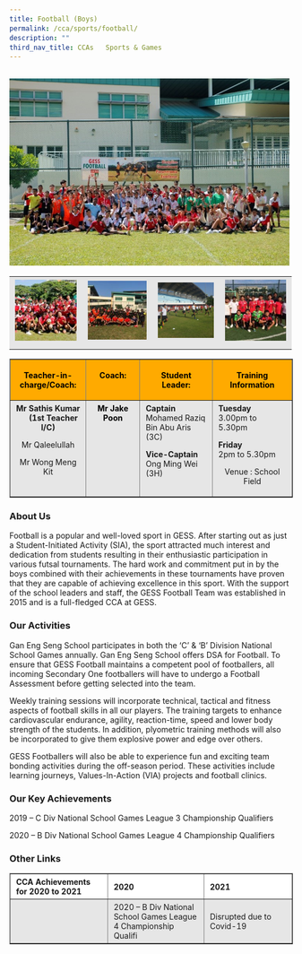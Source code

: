 ```yaml
---
title: Football (Boys)
permalink: /cca/sports/football/
description: ""
third_nav_title: CCAs   Sports & Games
---
```


<br>
<img src="/images/Football-1.jpeg" 
         style="width:500px"
	/>

<table style="box-sizing: inherit; border-collapse: collapse; border-spacing: 0px; max-width: 100%; color: rgb(34, 34, 34); font-family: &quot;Source Sans Pro&quot;, sans-serif; font-size: 16px; font-style: normal; font-variant-ligatures: normal; font-variant-caps: normal; font-weight: 400; letter-spacing: normal; orphans: 2; text-align: start; text-transform: none; white-space: normal; widows: 2; word-spacing: 0px; -webkit-text-stroke-width: 0px; background-color: rgb(255, 255, 255); text-decoration-thickness: initial; text-decoration-style: initial; text-decoration-color: initial; width: 826.664px;"><tbody style="box-sizing: inherit;"><tr style="box-sizing: inherit; background: rgb(230, 230, 230);"><td style="box-sizing: inherit; padding: 5px 10px; width: 213.688px; text-align: center;"><a href="/images/Football-2-150x150.jpeg" style="box-sizing: inherit; background-color: transparent; transition: all 0.25s ease-in-out 0s; color: rgb(241, 174, 22); text-decoration: underline;"><img class="alignnone size-thumbnail wp-image-21467" src="/images/Football-2-150x150.jpeg" alt="Football 2" width="150" height="150" style="box-sizing: inherit; border: 0px; vertical-align: middle; max-width: 100%; height: auto; margin-bottom: 10px;"></a></td><td style="box-sizing: inherit; padding: 5px 10px; width: 205.93px; text-align: center;"><a href="/images/Football-3-150x150.jpeg" style="box-sizing: inherit; background-color: transparent; transition: all 0.25s ease-in-out 0s; color: rgb(241, 174, 22); text-decoration: underline;"><img class="alignnone size-thumbnail wp-image-21468" src="/images/Football-3-150x150.jpeg" alt="Football 3" width="150" height="150" style="box-sizing: inherit; border: 0px; vertical-align: middle; max-width: 100%; height: auto; margin-bottom: 10px;"></a></td><td style="box-sizing: inherit; padding: 5px 10px; width: 194.383px; text-align: center;"><a href="/images/Football-4-150x150.png" style="box-sizing: inherit; background-color: transparent; transition: all 0.25s ease-in-out 0s; color: rgb(241, 174, 22); text-decoration: underline;"><img class="alignnone  wp-image-21473" src="/images/Football-4-150x150.png" alt="Football 4" width="141" height="141" style="box-sizing: inherit; border: 0px; vertical-align: middle; max-width: 100%; height: auto; margin-bottom: 10px;"></a></td><td style="box-sizing: inherit; padding: 5px 10px; width: 212.664px; text-align: center;"><a href="/images/Football-5-150x150.jpeg" style="box-sizing: inherit; background-color: transparent; transition: all 0.25s ease-in-out 0s; color: rgb(241, 174, 22); text-decoration: underline;"><img class="alignnone size-thumbnail wp-image-21470" src="/images/Football-5-150x150.jpeg" alt="Football 5" width="150" height="150" style="box-sizing: inherit; border: 0px; vertical-align: middle; max-width: 100%; height: auto; margin-bottom: 10px;"></a></td></tr></tbody></table>

<table border="1" cellspacing="0" cellpadding="0" style="box-sizing: inherit; border-collapse: collapse; border-spacing: 0px; max-width: 100%; width: 826.664px;"><tbody style="box-sizing: inherit;"><tr style="box-sizing: inherit; background: rgb(255, 170, 0);"><td valign="top" style="box-sizing: inherit; padding: 5px 10px; width: 156.875px;"><p style="box-sizing: inherit; text-align: center;"><span style="box-sizing: inherit; color: rgb(0, 0, 0);"><strong style="box-sizing: inherit; font-weight: bold;">Teacher-in-charge/Coach:</strong></span></p></td><td valign="top" style="box-sizing: inherit; padding: 5px 10px; width: 165.133px;"><p style="box-sizing: inherit; text-align: center;"><span style="box-sizing: inherit; color: rgb(0, 0, 0);"><strong style="box-sizing: inherit; font-weight: bold;"><b style="box-sizing: inherit; font-weight: bold;"><span lang="EN-SG" style="box-sizing: inherit;">Coach:</span></b></strong></span></p></td><td valign="top" style="box-sizing: inherit; padding: 5px 10px; width: 247.32px;"><p style="box-sizing: inherit; text-align: center;"><span style="box-sizing: inherit; color: rgb(0, 0, 0);"><strong style="box-sizing: inherit; font-weight: bold;">Student Leader:</strong></span></p></td><td valign="top" style="box-sizing: inherit; padding: 5px 10px; width: 256.336px;"><p style="box-sizing: inherit; text-align: center;"><span style="box-sizing: inherit; color: rgb(0, 0, 0);"><strong style="box-sizing: inherit; font-weight: bold;">Training Information</strong></span></p></td></tr><tr style="box-sizing: inherit; background: rgb(230, 230, 230);"><td valign="top" style="box-sizing: inherit; padding: 5px 10px; text-align: center; width: 156.875px;"><strong style="box-sizing: inherit; font-weight: bold;">Mr Sathis Kumar &nbsp;&nbsp;&nbsp;&nbsp;&nbsp;(1st Teacher I/C)</strong><p style="box-sizing: inherit;"></p><p style="box-sizing: inherit;">Mr Qaleelullah</p><p style="box-sizing: inherit;">Mr Wong Meng Kit</p></td><td valign="top" style="box-sizing: inherit; padding: 5px 10px; text-align: center; width: 165.133px;"><span style="box-sizing: inherit; color: rgb(0, 0, 0);"><strong style="box-sizing: inherit; font-weight: bold;"><b style="box-sizing: inherit; font-weight: bold;"><span lang="EN-SG" style="box-sizing: inherit;">Mr Jake Poon</span></b></strong></span></td><td valign="top" style="box-sizing: inherit; padding: 5px 10px; width: 247.32px;"><strong style="box-sizing: inherit; font-weight: bold;">Captain</strong><br style="box-sizing: inherit;">Mohamed Raziq Bin Abu Aris (3C)<p style="box-sizing: inherit;"></p><p style="box-sizing: inherit;"><strong style="box-sizing: inherit; font-weight: bold;">Vice-Captain</strong><br style="box-sizing: inherit;">Ong Ming Wei (3H)</p></td><td valign="top" style="box-sizing: inherit; padding: 5px 10px; width: 256.336px;"><strong style="box-sizing: inherit; font-weight: bold;">Tuesday</strong><br style="box-sizing: inherit;">3.00pm to 5.30pm<p style="box-sizing: inherit;"></p><p style="box-sizing: inherit;"><strong style="box-sizing: inherit; font-weight: bold;">Friday</strong><br style="box-sizing: inherit;">2pm to 5.30pm</p><p align="center" style="box-sizing: inherit;">Venue : School Field</p></td></tr></tbody></table>

### About Us

Football is a popular and well-loved sport in GESS. After starting out as just a Student-Initiated Activity (SIA), the sport attracted much interest and dedication from students resulting in their enthusiastic participation in various futsal tournaments. The hard work and commitment put in by the boys combined with their achievements in these tournaments have proven that they are capable of achieving excellence in this sport. With the support of the school leaders and staff, the GESS Football Team was established in 2015 and is a full-fledged CCA at GESS.

### Our Activities

Gan Eng Seng School participates in both the ‘C’ & ‘B’ Division National School Games annually. Gan Eng Seng School offers DSA for Football. To ensure that GESS Football maintains a competent pool of footballers, all incoming Secondary One footballers will have to undergo a Football Assessment before getting selected into the team.

Weekly training sessions will incorporate technical, tactical and fitness aspects of football skills in all our players. The training targets to enhance cardiovascular endurance, agility, reaction-time, speed and lower body strength of the students. In addition, plyometric training methods will also be incorporated to give them explosive power and edge over others.

GESS Footballers will also be able to experience fun and exciting team bonding activities during the off-season period. These activities include learning journeys, Values-In-Action (VIA) projects and football clinics.

### Our Key Achievements

2019 – C Div National School Games League 3 Championship Qualifiers

2020 – B Div National School Games League 4 Championship Qualifiers

### Other Links

<table border="1" width="888" style="box-sizing: inherit; border-collapse: collapse; border-spacing: 0px; max-width: 100%; width: 888px;"><tbody style="box-sizing: inherit;"><tr style="box-sizing: inherit; background: rgb(255, 255, 255);"><td width="288" style="box-sizing: inherit; padding: 5px 10px;"><strong style="box-sizing: inherit; font-weight: bold;">CCA Achievements for 2020&nbsp;to 2021</strong></td><td width="288" style="box-sizing: inherit; padding: 5px 10px;"><strong style="box-sizing: inherit; font-weight: bold;">2020</strong></td><td width="312" style="box-sizing: inherit; padding: 5px 10px;"><strong style="box-sizing: inherit; font-weight: bold;">2021</strong></td></tr><tr style="box-sizing: inherit; background: rgb(230, 230, 230);"><td width="288" style="box-sizing: inherit; padding: 5px 10px;"></td><td width="288" style="box-sizing: inherit; padding: 5px 10px;">2020 – B Div National School Games League 4 Championship Qualifi</td><td width="312" style="box-sizing: inherit; padding: 5px 10px;">Disrupted due to Covid-19</td></tr></tbody></table>